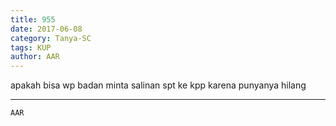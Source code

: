 ```yaml
---
title: 955
date: 2017-06-08
category: Tanya-SC
tags: KUP
author: AAR
---
```


apakah bisa wp badan minta salinan spt ke kpp karena punyanya hilang

---



`AAR`
